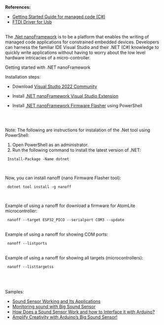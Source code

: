 **References:**
 <ul>
    <li><a href="https://docs.nanoframework.net/content/getting-started-guides/getting-started-managed.html">Getting Started Guide for managed code (C#)</a></li>
    <li><a href="https://ftdichip.com/drivers/">FTDI Driver for Usb</a></li>
    <br />
 </ul>



The [.Net nanoFramework](https://github.com/nanoframework) is to be a platform that enables the writing of managed code applications for constrained embedded devices. Developers can harness the familiar IDE Visual Studio and their .NET (C#) knowledge to quickly write applications without having to worry about the low level hardware intricacies of a micro-controller.

Getting started with .NET nanoFramework

Installation steps:

- Download [Visual Studio 2022 Community](https://visualstudio.microsoft.com/vs/community/)

- Install [.NET nanoFramework Visual Studio Extension](https://marketplace.visualstudio.com/items?itemName=nanoframework.nanoframework-vs2022-extension)

- Install [.NET nanoFramework Firmware Flasher](https://www.nuget.org/packages/nanoff) using PowerShell

<br />
<br />

Note: The following are instructions for instalation of the .Net tool using PowerShell:
   1. Open PowerShell as an administrator.
   2. Run the following command to install the latest version of .NET:

     Install-Package -Name dotnet

<br />

Now, you can install nanoff (nano Firmware Flasher tool):

     dotnet tool install -g nanoff

<br />

Example of using a nanoff for download a firmware for AtomLite microcontroller:

     nanoff --target ESP32_PICO --serialport COM3 --update
<br />
Example of using a nanoff for showing COM ports:

     nanoff --listports
<br />
Example of using a nanoff for showing all targets (microcontrollers):

     nanoff --listtargetss    

<br />
<br />
<br />
Samples:

 <ul>
    <li><a href="https://robocraze.com/blogs/post/sound-sensor-working-and-its-applications">Sound Sensor Working and Its Applications</a></li>
    <li><a href="https://particle.hackster.io/cjacinto1/monitoring-sound-with-big-sound-sensor-53f9a5">Monitoring sound with Big Sound Sensor</a></li>
    <li><a href="https://circuitdigest.com/microcontroller-projects/interfacing-sound-sensor-with-arduino">How Does a Sound Sensor Work and how to Interface it with Arduino?</a></li>
    <li><a href="https://www.full-skills.com/arduino-uno-projects/amplify-creativity-with-arduinos-big-sound-sensor/">Amplify Creativity with Arduino’s Big Sound Sensor!</a></li>
  <br />
 </ul>







